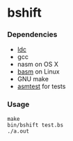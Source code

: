 # bshift

### Dependencies

* [ldc](https://wiki.dlang.org/LDC)
* gcc
* nasm on OS X
* [basm](https://github.com/briansteffens/basm) on Linux
* GNU make
* [asmtest](https://github.com/briansteffens/asmtest) for tests

### Usage

```
make
bin/bshift test.bs
./a.out
```
